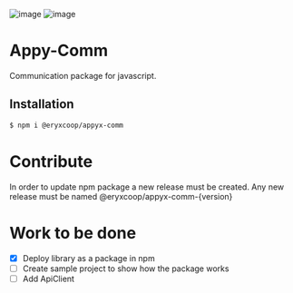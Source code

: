![image](https://img.shields.io/badge/JavaScript-323330?style=for-the-badge&logo=javascript&logoColor=F7DF1E)
![image](https://img.shields.io/badge/npm-CB3837?style=for-the-badge&logo=npm&logoColor=white)


# Appy-Comm

Communication package for javascript.

## Installation

```bash
$ npm i @eryxcoop/appyx-comm
```

# Contribute

In order to update npm package a new release must be created. Any new release must be named @eryxcoop/appyx-comm-{version}


# Work to be done

- [x] Deploy library as a package in npm
- [ ] Create sample project to show how the package works
- [ ] Add ApiClient
